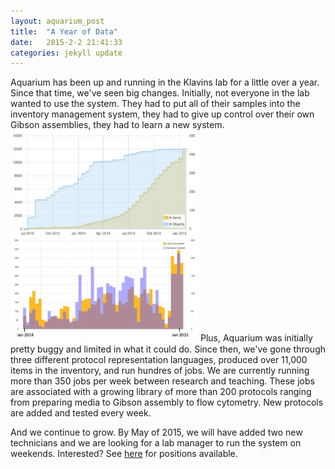```yaml
---
layout: aquarium_post
title:  "A Year of Data"
date:   2015-2-2 21:41:33
categories: jekyll update
---
```


Aquarium has been up and running in the Klavins lab for a little over a year. Since that time, we've seen big changes. Initially, not everyone in the lab wanted to use the system. They had to put all of their samples into the inventory management system, they had to give up control over their own Gibson assemblies, they had to learn a new system. 
<img src='/images/one-year.jpg' class='image' style='width: 300px'></img>
Plus, Aquarium was initially pretty buggy and limited in what it could do. Since then, we've gone through three different protocol representation languages, produced over 11,000 items in the inventory, and run hundres of jobs. We are currently running more than 350 jobs per week between research and teaching. These jobs are associated with a growing library of more than 200 protocols ranging from preparing media to Gibson assembly to flow cytometry. New protocols are added and tested every week.

And we continue to grow. By May of 2015, we will have added two new technicians and we are looking for a lab manager to run the system on weekends. Interested? See <a href='http://klavinslab.org/positions.html'>here</a> for positions available.